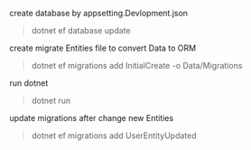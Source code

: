 create database by appsetting.Devlopment.json

> dotnet ef database update

create migrate Entities file to convert Data to ORM

> dotnet ef migrations add InitialCreate -o Data/Migrations

run dotnet

> dotnet run

update migrations after change new Entities

> dotnet ef migrations add UserEntityUpdated

